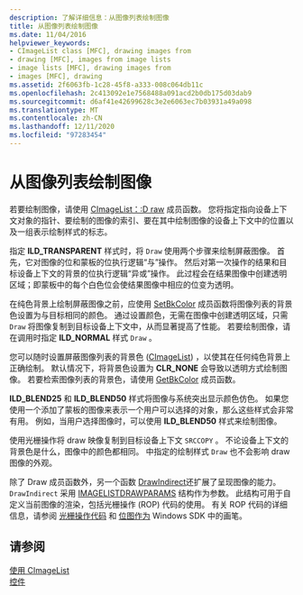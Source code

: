 ```yaml
---
description: 了解详细信息：从图像列表绘制图像
title: 从图像列表绘制图像
ms.date: 11/04/2016
helpviewer_keywords:
- CImageList class [MFC], drawing images from
- drawing [MFC], images from image lists
- image lists [MFC], drawing images from
- images [MFC], drawing
ms.assetid: 2f6063fb-1c28-45f8-a333-008c064db11c
ms.openlocfilehash: 2c413092e1e7568488a091acd2b0db175d03dab9
ms.sourcegitcommit: d6af41e42699628c3e2e6063ec7b03931a49a098
ms.translationtype: MT
ms.contentlocale: zh-CN
ms.lasthandoff: 12/11/2020
ms.locfileid: "97283454"
---
```

# <a name="drawing-images-from-an-image-list"></a>从图像列表绘制图像

若要绘制图像，请使用 [CImageList：:D raw](reference/cimagelist-class.md#draw) 成员函数。 您将指定指向设备上下文对象的指针、要绘制的图像的索引、要在其中绘制图像的设备上下文中的位置以及一组表示绘制样式的标志。

指定 **ILD_TRANSPARENT** 样式时，将 `Draw` 使用两个步骤来绘制屏蔽图像。 首先，它对图像的位和蒙板的位执行逻辑“与”操作。 然后对第一次操作的结果和目标设备上下文的背景的位执行逻辑“异或”操作。 此过程会在结果图像中创建透明区域；即蒙板中的每个白色位会使结果图像中相应的位变为透明。

在纯色背景上绘制屏蔽图像之前，应使用 [SetBkColor](reference/cimagelist-class.md#setbkcolor) 成员函数将图像列表的背景色设置为与目标相同的颜色。 通过设置颜色，无需在图像中创建透明区域，只需 `Draw` 将图像复制到目标设备上下文中，从而显著提高了性能。 若要绘制图像，请在调用时指定 **ILD_NORMAL** 样式 `Draw` 。

您可以随时设置屏蔽图像列表的背景色 ([CImageList](reference/cimagelist-class.md)) ，以使其在任何纯色背景上正确绘制。 默认情况下，将背景色设置为 **CLR_NONE** 会导致以透明方式绘制图像。 若要检索图像列表的背景色，请使用 [GetBkColor](reference/cimagelist-class.md#getbkcolor) 成员函数。

**ILD_BLEND25** 和 **ILD_BLEND50** 样式将图像与系统突出显示颜色仿色。 如果您使用一个添加了蒙板的图像来表示一个用户可以选择的对象，那么这些样式会非常有用。 例如，当用户选择图像时，可以使用 **ILD_BLEND50** 样式来绘制图像。

使用光栅操作将 draw 映像复制到目标设备上下文 `SRCCOPY` 。 不论设备上下文的背景色是什么，图像中的颜色都相同。 中指定的绘制样式 `Draw` 也不会影响 draw 图像的外观。

除了 Draw 成员函数外，另一个函数 [DrawIndirect](reference/cimagelist-class.md#drawindirect)还扩展了呈现图像的能力。 `DrawIndirect` 采用 [IMAGELISTDRAWPARAMS](/windows/win32/api/commctrl/ns-commctrl-imagelistdrawparams) 结构作为参数。 此结构可用于自定义当前图像的渲染，包括光栅操作 (ROP) 代码的使用。 有关 ROP 代码的详细信息，请参阅 [光栅操作代码](/windows/win32/gdi/raster-operation-codes) 和 [位图作为](/windows/win32/gdi/bitmaps-as-brushes) Windows SDK 中的画笔。

## <a name="see-also"></a>请参阅

[使用 CImageList](using-cimagelist.md)<br/>
[控件](controls-mfc.md)
